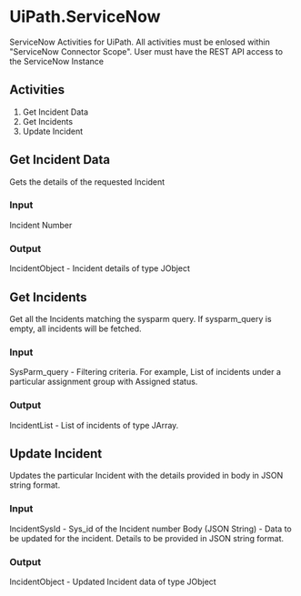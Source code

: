 # UiPath.ServiceNow

ServiceNow Activities for UiPath. All activities must be enlosed within "ServiceNow Connector Scope". User must have the REST API access
to the ServiceNow Instance

## Activities

1. Get Incident Data
2. Get Incidents
3. Update Incident

## Get Incident Data

Gets the details of the requested Incident

### Input

Incident Number

### Output

IncidentObject - Incident details of type JObject

## Get Incidents

Get all the Incidents matching the sysparm query. If sysparm_query is empty, all incidents will be fetched.

### Input

SysParm_query - Filtering criteria. For example, List of incidents under a particular assignment group with Assigned status.

### Output
IncidentList - List of incidents of type JArray.

## Update Incident  

Updates the particular Incident with the details provided in body in JSON string format.

### Input

IncidentSysId - Sys_id of the Incident number
Body (JSON String) - Data to be updated for the incident. Details to be provided in JSON string format.

### Output

IncidentObject - Updated Incident data of type JObject
